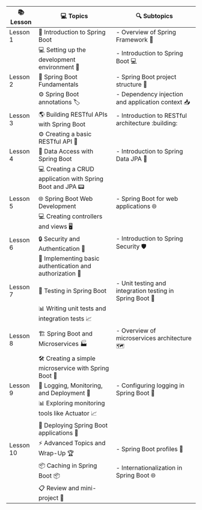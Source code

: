 | :books: **Lesson** | :computer: **Topics**                                 | :mag: **Subtopics**                                  |
|--------------------|--------------------------------------------------------|-----------------------------------------------------|
| Lesson 1           | :rocket: Introduction to Spring Boot                   | - Overview of Spring Framework :book:               |
|                    | :computer: Setting up the development environment :hammer:| - Introduction to Spring Boot :computer:            |
| Lesson 2           | :nut_and_bolt: Spring Boot Fundamentals               | - Spring Boot project structure :file_folder:       |
|                    | :gear: Spring Boot annotations :label:                 | - Dependency injection and application context :inbox_tray:|
| Lesson 3           | :earth_americas: Building RESTful APIs with Spring Boot | - Introduction to RESTful architecture :building:   |
|                    | :gear: Creating a basic RESTful API :wrench:          |                                                     |
| Lesson 4           | :floppy_disk: Data Access with Spring Boot              | - Introduction to Spring Data JPA :page_with_curl:  |
|                    | :computer: Creating a CRUD application with Spring Boot and JPA :pager:|                                          |
| Lesson 5           | :globe_with_meridians: Spring Boot Web Development     | - Spring Boot for web applications :globe_with_meridians:|
|                    | :computer: Creating controllers and views :desktop_computer:|                                              |
| Lesson 6           | :lock: Security and Authentication :key:              | - Introduction to Spring Security :shield:           |
|                    | :closed_lock_with_key: Implementing basic authentication and authorization :key:|                    |
| Lesson 7           | :microscope: Testing in Spring Boot                    | - Unit testing and integration testing in Spring Boot :test_tube:|
|                    | :bar_chart: Writing unit tests and integration tests :chart_with_upwards_trend:|                       |
| Lesson 8           | :building_construction: Spring Boot and Microservices :factory:| - Overview of microservices architecture :world_map:|
|                    | :hammer_and_wrench: Creating a simple microservice with Spring Boot :construction_worker:|                   |
| Lesson 9           | :wrench: Logging, Monitoring, and Deployment :telescope:| - Configuring logging in Spring Boot :wrench:       |
|                    | :bar_chart: Exploring monitoring tools like Actuator :chart_with_upwards_trend:|                           |
|                    | :rocket: Deploying Spring Boot applications :rocket:   |                                                     |
| Lesson 10          | :zap: Advanced Topics and Wrap-Up :trophy:            | - Spring Boot profiles :bookmark_tabs:               |
|                    | :package: Caching in Spring Boot :package:             | - Internationalization in Spring Boot :globe_with_meridians:|
|                    | :clipboard: Review and mini-project :pencil:          |                                                     |
